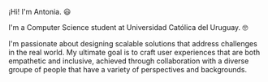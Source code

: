 ¡Hi! I'm Antonia. :smiley:

I'm a Computer Science student at Universidad Católica del Uruguay. :nerd_face: 

I'm passionate about designing scalable solutions that address challenges in the real world. My ultimate goal is to craft user experiences that are both empathetic and inclusive, achieved through collaboration with a diverse groupe of people that have a variety of perspectives and backgrounds.

<!---
antoniamescia/antoniamescia is a ✨ special ✨ repository because its `README.md` (this file) appears on your GitHub profile.
You can click the Preview link to take a look at your changes.
--->

